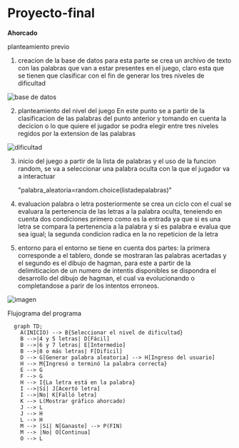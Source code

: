 # Proyecto-final
**Ahorcado**

planteamiento previo

1. creacion de la base de datos
   para esta parte se crea un archivo de texto con las palabras  que van a estar presentes en el juego, claro esta que se tienen que clasificar con el fin de generar los tres niveles de dificultad

![base de datos](https://github.com/AndresBustamant/Proyecto-final/assets/141858005/b9b88b1b-f72b-4587-8d7f-9de5e6706d8f)

   
2. planteamiento del nivel del juego
    En este punto se a partir de la clasificacion de las palabras del punto anterior y tomando en cuenta la decicion o lo que quiere el jugador se podra elegir entre tres niveles regidos por la extension de las palabras

![dificultad](https://github.com/AndresBustamant/Proyecto-final/assets/141858005/dc4cff37-20f6-4aed-8c1f-ba551ddbb221)

3. inicio del juego
   a partir de la lista de palabras y el uso de la funcion random, se va a seleccionar una palabra oculta con la que el jugador va a interactuar

   "palabra_aleatoria=random.choice(listadepalabras)"
   
4. evaluacion palabra o letra
   posteriormente se crea un ciclo con el cual se evaluara la pertenencia de las letras a la palabra oculta, teneiendo en cuenta dos condiciones primero como es la entrada ya que si es una letra se compara la pertenencia a la palabra y si es palabra e evalua que sea igual; la segunda condicion radica en la no repeticion de la letra 

5. entorno 
   para el entorno se tiene en cuenta dos partes: la primera corresponde a el tablero, donde se mostraran las palabras acertadas y el segundo es el  dibujo de hagman, para este a partir de la delimiticacion de un numero de intentis disponibles se dispondra el desarrollo del dibujo de hagman, el cual va evolucionando o completandose a parir de los intentos erroneos.

![imagen ](https://github.com/AndresBustamant/Proyecto-final/assets/141858005/99d5b9d0-84b2-4659-8f07-9b79415653a5)


Flujograma del programa

```mermaid
  graph TD;
    A(INICIO) --> B{Seleccionar el nivel de dificultad}
    B -->|4 y 5 letras| D[Fácil] 
    B -->|6 y 7 letras| E[Intermedio] 
    B -->|8 o más letras| F[Difícil] 
    D --> G[Generar palabra aleatoria] --> H[Ingreso del usuario]
    H --> M{Ingresó o terminó la palabra correcta}
    E --> G 
    F --> G 
    H --> I{La letra está en la palabra}
    I -->|Sí| J[Acertó letra]
    I -->|No| K[Falló letra]
    K --> L(Mostrar gráfico ahorcado)
    J --> L
    J --> H
    L --> H
    M --> |Sí| N[Ganaste] --> P(FIN)
    M --> |No| O[Continua] 
    O --> L
```
